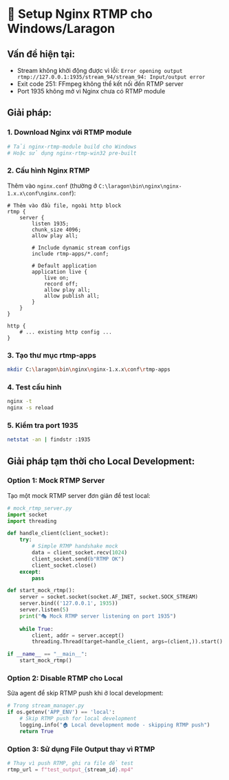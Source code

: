 # 🔧 Setup Nginx RTMP cho Windows/Laragon

## Vấn đề hiện tại:
- Stream không khởi động được vì lỗi: `Error opening output rtmp://127.0.0.1:1935/stream_94/stream_94: Input/output error`
- Exit code 251: FFmpeg không thể kết nối đến RTMP server
- Port 1935 không mở vì Nginx chưa có RTMP module

## Giải pháp:

### 1. Download Nginx với RTMP module
```bash
# Tải nginx-rtmp-module build cho Windows
# Hoặc sử dụng nginx-rtmp-win32 pre-built
```

### 2. Cấu hình Nginx RTMP

Thêm vào `nginx.conf` (thường ở `C:\laragon\bin\nginx\nginx-1.x.x\conf\nginx.conf`):

```nginx
# Thêm vào đầu file, ngoài http block
rtmp {
    server {
        listen 1935;
        chunk_size 4096;
        allow play all;
        
        # Include dynamic stream configs
        include rtmp-apps/*.conf;
        
        # Default application
        application live {
            live on;
            record off;
            allow play all;
            allow publish all;
        }
    }
}

http {
    # ... existing http config ...
}
```

### 3. Tạo thư mục rtmp-apps
```bash
mkdir C:\laragon\bin\nginx\nginx-1.x.x\conf\rtmp-apps
```

### 4. Test cấu hình
```bash
nginx -t
nginx -s reload
```

### 5. Kiểm tra port 1935
```bash
netstat -an | findstr :1935
```

## Giải pháp tạm thời cho Local Development:

### Option 1: Mock RTMP Server
Tạo một mock RTMP server đơn giản để test local:

```python
# mock_rtmp_server.py
import socket
import threading

def handle_client(client_socket):
    try:
        # Simple RTMP handshake mock
        data = client_socket.recv(1024)
        client_socket.send(b"RTMP OK")
        client_socket.close()
    except:
        pass

def start_mock_rtmp():
    server = socket.socket(socket.AF_INET, socket.SOCK_STREAM)
    server.bind(('127.0.0.1', 1935))
    server.listen(5)
    print("🎭 Mock RTMP server listening on port 1935")
    
    while True:
        client, addr = server.accept()
        threading.Thread(target=handle_client, args=(client,)).start()

if __name__ == "__main__":
    start_mock_rtmp()
```

### Option 2: Disable RTMP cho Local
Sửa agent để skip RTMP push khi ở local development:

```python
# Trong stream_manager.py
if os.getenv('APP_ENV') == 'local':
    # Skip RTMP push for local development
    logging.info("🏠 Local development mode - skipping RTMP push")
    return True
```

### Option 3: Sử dụng File Output thay vì RTMP
```python
# Thay vì push RTMP, ghi ra file để test
rtmp_url = f"test_output_{stream_id}.mp4"
```
